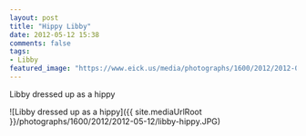 ```yaml
---
layout: post
title: "Hippy Libby"
date: 2012-05-12 15:38
comments: false
tags: 
- Libby
featured_image: "https://www.eick.us/media/photographs/1600/2012/2012-05-12/libby-hippy.JPG"
---
```

Libby dressed up as a hippy



![Libby dressed up as a hippy]({{ site.mediaUrlRoot }}/photographs/1600/2012/2012-05-12/libby-hippy.JPG)

